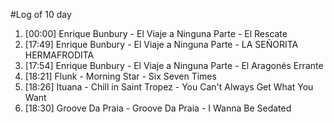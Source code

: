 #Log of 10 day

1. [00:00] Enrique Bunbury - El Viaje a Ninguna Parte - El Rescate
1. [17:49] Enrique Bunbury - El Viaje a Ninguna Parte - LA SEÑORITA HERMAFRODITA
1. [17:54] Enrique Bunbury - El Viaje a Ninguna Parte - El Aragonés Errante
1. [18:21] Flunk - Morning Star - Six Seven Times
1. [18:26] Ituana - Chill in Saint Tropez - You Can't Always Get What You Want
1. [18:30] Groove Da Praia - Groove Da Praia - I Wanna Be Sedated
